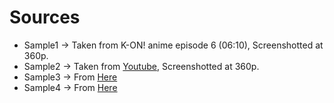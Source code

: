 # Sources
- Sample1 -> Taken from K-ON! anime episode 6 (06:10), Screenshotted at 360p.
- Sample2 -> Taken from [Youtube](https://www.youtube.com/watch?v=YHusujC8MOw&t=5s), Screenshotted at 360p.
- Sample3 -> From [Here](https://wall.alphacoders.com/big.php?i=501745)
- Sample4 -> From [Here](https://wall.alphacoders.com/big.php?i=545988)